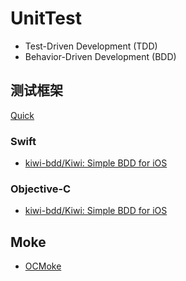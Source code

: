 # UnitTest



- Test-Driven Development (TDD) 
- Behavior-Driven Development (BDD)



## 测试框架


[Quick](https://github.com/Quick/Quick)

### Swift

* [kiwi-bdd/Kiwi: Simple BDD for iOS](https://github.com/kiwi-bdd/Kiwi)


### Objective-C

* [kiwi-bdd/Kiwi: Simple BDD for iOS](https://github.com/kiwi-bdd/Kiwi)


## Moke

* [OCMoke](https://blog.csdn.net/lin1109221208/article/details/93051476)
